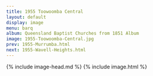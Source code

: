 ```yaml
---
title: 1955 Toowoomba Central
layout: default
display: image
menu: barq
album: Queensland Baptist Churches from 1851 Album
image: 1955-Toowoomba-Central.jpg
prev: 1955-Murrumba.html
next: 1955-Wavell-Heights.html
---
```

{% include image-head.md %}
{% include image.html %}